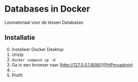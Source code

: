 # Databases in Docker
Lesmateriaal voor de lessen Databases

## Installatie

0. Installeer Docker Desktop
1. Unzip
2. `docker compose up -d`
3. Ga in een browser naar [http://127.0.0.1:8080](PHPmyadmin)
4. ...
5. Profit



